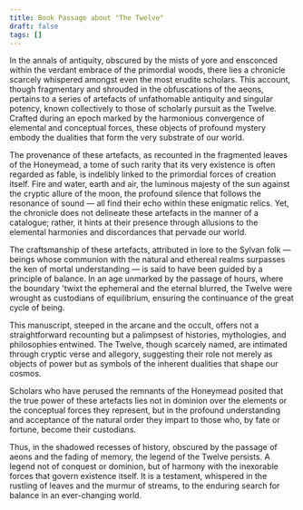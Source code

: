 ```yaml
---
title: Book Passage about "The Twelve"
draft: false
tags: []
---
```

In the annals of antiquity, obscured by the mists of yore and ensconced within the verdant embrace of the primordial woods, there lies a chronicle scarcely whispered amongst even the most erudite scholars. This account, though fragmentary and shrouded in the obfuscations of the aeons, pertains to a series of artefacts of unfathomable antiquity and singular potency, known collectively to those of scholarly pursuit as the Twelve. Crafted during an epoch marked by the harmonious convergence of elemental and conceptual forces, these objects of profound mystery embody the dualities that form the very substrate of our world.

The provenance of these artefacts, as recounted in the fragmented leaves of the Honeymead, a tome of such rarity that its very existence is often regarded as fable, is indelibly linked to the primordial forces of creation itself. Fire and water, earth and air, the luminous majesty of the sun against the cryptic allure of the moon, the profound silence that follows the resonance of sound — all find their echo within these enigmatic relics. Yet, the chronicle does not delineate these artefacts in the manner of a catalogue; rather, it hints at their presence through allusions to the elemental harmonies and discordances that pervade our world.

The craftsmanship of these artefacts, attributed in lore to the Sylvan folk — beings whose communion with the natural and ethereal realms surpasses the ken of mortal understanding — is said to have been guided by a principle of balance. In an age unmarked by the passage of hours, where the boundary 'twixt the ephemeral and the eternal blurred, the Twelve were wrought as custodians of equilibrium, ensuring the continuance of the great cycle of being.

This manuscript, steeped in the arcane and the occult, offers not a straightforward recounting but a palimpsest of histories, mythologies, and philosophies entwined. The Twelve, though scarcely named, are intimated through cryptic verse and allegory, suggesting their role not merely as objects of power but as symbols of the inherent dualities that shape our cosmos.

Scholars who have perused the remnants of the Honeymead posited that the true power of these artefacts lies not in dominion over the elements or the conceptual forces they represent, but in the profound understanding and acceptance of the natural order they impart to those who, by fate or fortune, become their custodians.

Thus, in the shadowed recesses of history, obscured by the passage of aeons and the fading of memory, the legend of the Twelve persists. A legend not of conquest or dominion, but of harmony with the inexorable forces that govern existence itself. It is a testament, whispered in the rustling of leaves and the murmur of streams, to the enduring search for balance in an ever-changing world.
